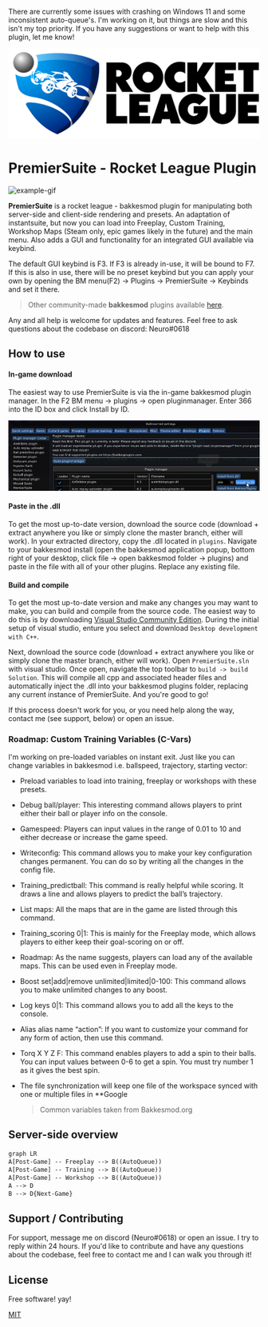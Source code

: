 There are currently some issues with crashing on Windows 11 and some inconsistent auto-queue's. I'm working on it, but things are slow and this isn't my top priority. If you have any suggestions or want to help with this plugin, let me know! 



![Drag Racing](assets/logobanner.png)
# PremierSuite - Rocket League Plugin
![example-gif](assets/ExampleGif_1_0.gif)


**PremierSuite** is a rocket league - bakkesmod plugin for manipulating both server-side and client-side rendering and presets. An adaptation of instantsuite, but now you can load into Freeplay, Custom Training, Workshop Maps (Steam only, epic games likely in the future) and the main menu. Also adds a GUI and functionality for an integrated GUI available via keybind. 

The default GUI keybind is F3. If F3 is already in-use, it will be bound to F7. If this is also in use, there will be no preset keybind but you can apply your own by opening the BM menu(F2) -> Plugins -> PremierSuite -> Keybinds and set it there.

> Other community-made **bakkesmod** plugins available [here](https://bakkesplugins.com/).

Any and all help is welcome for updates and features. Feel free to ask questions about the codebase on discord: Neuro#0618

## How to use

#### In-game download
The easiest way to use PremierSuite is via the in-game bakkesmod plugin manager. In the F2 BM menu -> plugins -> open pluginmanager. Enter 366 into the ID box and click Install by ID.

![](assets/PluginManager366.png)

#### Paste in the .dll
To get the most up-to-date version, download the source code (download + extract anywhere you like or simply clone the master branch, either will work). In your extracted directory, copy the .dll located in `plugins`. Navigate to your bakkesmod install (open the bakkesmod application popup, bottom right of your desktop, click file -> open bakkesmod folder -> plugins) and paste in the file with all of your other plugins. Replace any existing file. 

#### Build and compile 

To get the most up-to-date version and make any changes you may want to make, you can build and compile from the source code. The easiest way to do this is by downloading [Visual Studio Community Edition](https://visualstudio.microsoft.com/vs/community/). During the initial setup of visual studio, enture you select and download `Desktop development with C++`.

Next, download the source code (download + extract anywhere you like or simply clone the master branch, either will work). Open `PremierSuite.sln` with visual studio. Once open, navigate the top toolbar to `build -> build Solution`. This will compile all cpp and associated header files and automatically inject the .dll into your bakkesmod plugins folder, replacing any current instance of PremierSuite. And you're good to go! 

If this process doesn't work for you, or you need help along the way, contact me (see support, below) or open an issue. 

### Roadmap: Custom Training Variables (C-Vars)

I'm working on pre-loaded variables on instant exit. Just like you can change variables in bakkesmod i.e. ballspeed, trajectory, starting vector:

- Preload variables to load into training, freeplay or workshops with these presets.

- Debug ball/player: This interesting command allows players to print either their ball or player info on the console.
- Gamespeed: Players can input values in the range of 0.01 to 10 and either decrease or increase the game speed.
- Writeconfig: This command allows you to make your key configuration changes permanent. You can do so by writing all the changes in the config file.
- Training_predictball: This command is really helpful while scoring. It draws a line and allows players to predict the ball’s trajectory.
- List maps: All the maps that are in the game are listed through this command.
-   Training_scoring 0|1: This is mainly for the Freeplay mode, which allows players to either keep their goal-scoring on or off.
-   Roadmap: As the name suggests, players can load any of the available maps. This can be used even in Freeplay mode.
-   Boost set|add|remove unlimited|limited|0-100: This command allows you to make unlimited changes to any boost.
-   Log keys 0|1: This command allows you to add all the keys to the console.
-   Alias alias name “action”: If you want to customize your command for any form of action, then use this command.
-   Torq X Y Z F: This command enables players to add a spin to their balls. You can input values between 0-6 to get a spin. You must try number 1 as it gives the best spin.

- The file synchronization will keep one file of the workspace synced with one or multiple files in **Google 
	> Common variables taken from Bakkesmod.org

## Server-side overview


```mermaid
graph LR
A[Post-Game] -- Freeplay --> B((AutoQueue))
A[Post-Game] -- Training --> B((AutoQueue))
A[Post-Game] -- Workshop --> B((AutoQueue))
A --> D
B --> D{Next-Game}

```

## Support / Contributing

For support, message me on discord (Neuro#0618) or open an issue. I try to reply within 24 hours. If you'd like to contribute and have any questions about the codebase, feel free to contact me and I can walk you through it!

## License

Free software! yay!

[MIT](https://choosealicense.com/licenses/mit/)
